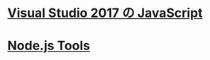 # [Visual Studio 2017 の JavaScript](javascript/javascript-in-vs-2017.md)
# [Node.js Tools](/visualstudio/javascript/tutorial-nodejs)
